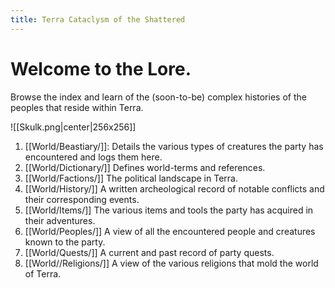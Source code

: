 ```yaml
---
title: Terra Cataclysm of the Shattered
---
```

# Welcome to the Lore.

Browse the index and learn of the (soon-to-be) complex histories of the peoples that reside within Terra.

![[Skulk.png|center|256x256]]

1. [[World/Beastiary/]]: Details the various types of creatures the party has encountered and logs them here.
2. [[World/Dictionary/]] Defines world-terms and references.
3. [[World/Factions/]] The political landscape in Terra.
4. [[World/History/]] A written archeological record of notable conflicts and their corresponding events.
5. [[World/Items/]] The various items and tools the party has acquired in their adventures.
6. [[World/Peoples/]] A view of all the encountered people and creatures known to the party.
7. [[World/Quests/]] A current and past record of party quests.
8. [[World//Religions/]] A view of the various religions that mold the world of Terra.

